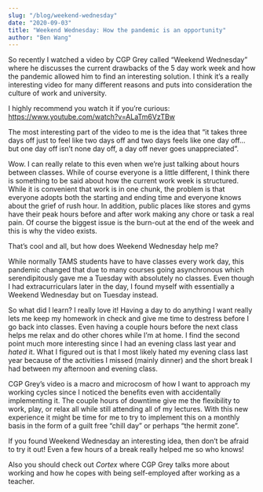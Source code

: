 ```yaml
---
slug: "/blog/weekend-wednesday"
date: "2020-09-03"
title: "Weekend Wednesday: How the pandemic is an opportunity"
author: "Ben Wang"
---
```


So recently I watched a video by CGP Grey called “Weekend Wednesday” where he discusses the current drawbacks of the 5 day work week and how the pandemic allowed him to find an interesting solution. I think it’s a really interesting video for many different reasons and puts into consideration the culture of work and university. 


I highly recommend you watch it if you’re curious: https://www.youtube.com/watch?v=ALaTm6VzTBw


The most interesting part of the video to me is the idea that “it takes three days off just to feel like two days off and two days feels like one day off… but one day off isn’t none day off, a day off never goes unappreciated”. 


Wow. I can really relate to this even when we’re just talking about hours between classes. While of course everyone is a little different, I think there is something to be said about how the current work week is structured. While it is convenient that work is in one chunk, the problem is that everyone adopts both the starting and ending time and everyone knows about the grief of rush hour. In addition, public places like stores and gyms have their peak hours before and after work making any chore or task a real pain. Of course the biggest issue is the burn-out at the end of the week and this is why the video exists.


That’s cool and all, but how does Weekend Wednesday help me?


While normally TAMS students have to have classes every work day, this pandemic changed that due to many courses going asynchronous which serendipitously gave me a Tuesday with absolutely no classes. Even though I had extracurriculars later in the day, I found myself with essentially a Weekend Wednesday but on Tuesday instead.


So what did I learn? I really love it! Having a day to do anything I want really lets me keep my homework in check and give me time to destress before I go back into classes. Even having a couple hours before the next class helps me relax and do other chores while I’m at home. I find the second point much more interesting since I had an evening class last year and *hated* it. What I figured out is that I most likely hated my evening class last year because of the activities I missed (mainly dinner) and the short break I had between my afternoon and evening class.


CGP Grey’s video is a macro and microcosm of how I want to approach my working cycles since I noticed the benefits even with accidentally implementing it. The couple hours of downtime give me the flexibility to work, play, or relax all while still attending all of my lectures. With this new experience it might be time for me to try to implement this on a monthly basis in the form of a guilt free “chill day” or perhaps “the hermit zone”.


If you found Weekend Wednesday an interesting idea, then don’t be afraid to try it out! Even a few hours of a break really helped me so who knows!


Also you should check out *Cortex* where CGP Grey talks more about working and how he copes with being self-employed after working as a teacher.
